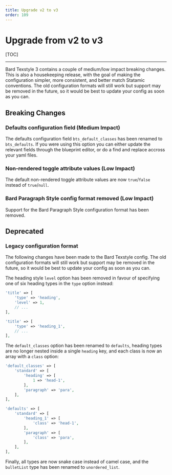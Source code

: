 ```yaml
---
title: Upgrade v2 to v3
order: 109
---
```


# Upgrade from v2 to v3

[TOC]

---

Bard Texstyle 3 contains a couple of medium/low impact breaking changes. This is also a housekeeping release, with the goal of making the configuration simpler, more consistent, and better match Statamic conventions. The old configuration formats will still work but support may be removed in the future, so it would be best to update your config as soon as you can.

## Breaking Changes

### Defaults configuration field (Medium Impact)

The defaults configuration field `bts_default_classes` has been renamed to `bts_defaults`. If you were using this option you can either update the relevant fields through the blueprint editor, or do a find and replace accross your yaml files.

### Non-rendered toggle attribute values (Low Impact)

The default non-rendered toggle attribute values are now `true`/`false` instead of `true`/`null`.

### Bard Paragraph Style config format removed (Low Impact)

Support for the Bard Paragraph Style configuration format has been removed.

## Deprecated

### Legacy configuration format

The following changes have been made to the Bard Texstyle config. The old configuration formats will still work but support may be removed in the future, so it would be best to update your config as soon as you can.

The heading style `level` option has been removed in favour of specifying one of six heading types in the `type` option instead:

```php
'title' => [
    'type' => 'heading',
    'level' => 1,
    // ...
],
```
```php
'title' => [
    'type' => 'heading_1',
    // ...
],
```

The `default_classes` option has been renamed to `defaults`, heading types are no longer nested inside a single `heading` key, and each class is now an array with a `class` option:

```php
'default_classes' => [
    'standard' => [
        'heading' => [
            1 => 'head-1',
        ],
        'paragraph' => 'para',
    ],
],
```
```php
'defaults' => [
    'standard' => [
        'heading_1' => [
            'class' => 'head-1',
        ],
        'paragraph' => [
            'class' => 'para',
        ],
    ],
],
```

Finally, all types are now snake case instead of camel case, and the `bulletList` type has been renamed to `unordered_list`.